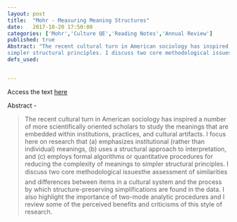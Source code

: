 ```yaml
---
layout: post
title:  "Mohr - Measuring Meaning Structures"
date:   2017-10-20 17:50:00
categories: ['Mohr','Culture QE','Reading Notes','Annual Review']
published: true
Abstract: "The recent cultural turn in American sociology has inspired a number of more scientifically oriented scholars to study the meanings that are embedded within institutions, practices, and cultural artifacts. I focus here on research that (a) emphasizes institutional (rather than individual) meanings, (b) uses a structural approach to interpretation, and (c) employs formal algorithms or quantitative procedures for reducing the complexity of meanings to
simpler structural principles. I discuss two core methodological issuesthe assessment of similarities and differences between items in a cultural system and the process by which structure-preserving simplifications are found in the data. I also highlight the importance of two-mode analytic procedures and I review some of the perceived benefits and criticisms of this style of research."
defs_used:


---
```

Access the text [here](https://www.google.com/url?sa=t&rct=j&q=&esrc=s&source=web&cd=1&cad=rja&uact=8&ved=0ahUKEwjc2tDdlYDXAhVlzFQKHSw0Ds4QFggrMAA&url=http%3A%2F%2Fwww.annualreviews.org%2Fdoi%2Fpdf%2F10.1146%2Fannurev.soc.24.1.345&usg=AOvVaw3WVFzwDw4lBfTTj-3r2RSZ)

Abstract -
>The recent cultural turn in American sociology has inspired a number of more scientifically oriented scholars to study the meanings that are embedded within institutions, practices, and cultural artifacts. I focus here on research that (a) emphasizes institutional (rather than individual) meanings, (b) uses a structural approach to interpretation, and (c) employs formal algorithms or quantitative procedures for reducing the complexity of meanings to
simpler structural principles. I discuss two core methodological issuesthe assessment of similarities and differences between items in a cultural system and the process by which structure-preserving simplifications are found in the data. I also highlight the importance of two-mode analytic procedures and I review some of the perceived benefits and criticisms of this style of research.
